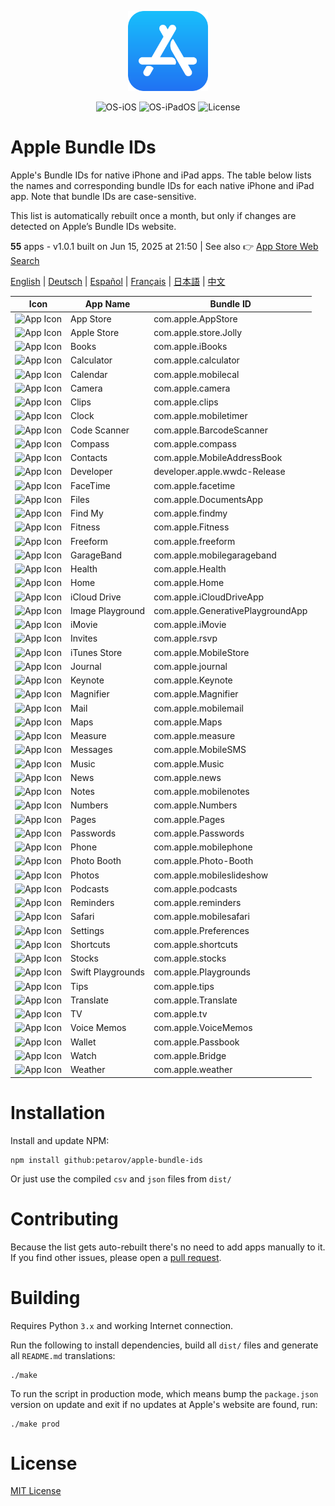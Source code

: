<p align="center">
  <img src="app-store.png" width="128"/>
</p>
<p align="center">
  <img alt="OS-iOS" src="https://img.shields.io/badge/iOS-gray?style=flat-square"/>
  <img alt="OS-iPadOS" src="https://img.shields.io/badge/iPadOS-gray?style=flat-square"/>
  <img alt="License" src="https://img.shields.io/github/license/petarov/google-app-ids?style=square">
</p>

# Apple Bundle IDs

Apple's Bundle IDs for native iPhone and iPad apps. The table below lists the names and corresponding bundle IDs for each native iPhone and iPad app. Note that bundle IDs are case-sensitive.

This list is automatically rebuilt once a month, but only if changes are detected on Apple’s Bundle IDs website.

**55** apps - v1.0.1 built on Jun 15, 2025 at 21:50 | See also :point_right: [App Store Web Search](https://github.com/petarov/appstore-web-search)

[English](localized/en-us_README.md) | [Deutsch](localized/de-de_README.md) | [Español](localized/es-es_README.md) | [Français](localized/fr-fr_README.md) | [日本語](localized/ja-jp_README.md) | [中文](localized/zh-cn_README.md)

| Icon | App Name | Bundle ID |
| --- | --- | --- |
| ![App Icon](https://help.apple.com/assets/681E6E74B591110FDA099691/681E6E79B591110FDA099697/en_US/96426e514e8d7a61582484074bcc45b8.png) | App Store |  com.apple.AppStore
| ![App Icon](https://help.apple.com/assets/681E6E74B591110FDA099691/681E6E79B591110FDA099697/en_US/b2881b6dc934a86e35cabd5b1cea04d7.png) | Apple Store |  com.apple.store.Jolly
| ![App Icon](https://help.apple.com/assets/681E6E74B591110FDA099691/681E6E79B591110FDA099697/en_US/c88fa9ecbb6675a159f41495bb32828e.png) | Books |  com.apple.iBooks
| ![App Icon](https://help.apple.com/assets/681E6E74B591110FDA099691/681E6E79B591110FDA099697/en_US/7c97cffba40e56cf9e2ccde17c2fbc3a.png) | Calculator |  com.apple.calculator
| ![App Icon](https://help.apple.com/assets/681E6E74B591110FDA099691/681E6E79B591110FDA099697/en_US/053a3fe7d9d1526950ca1d0718188ecb.png) | Calendar |  com.apple.mobilecal
| ![App Icon](https://help.apple.com/assets/681E6E74B591110FDA099691/681E6E79B591110FDA099697/en_US/852af75bbc61abf8ee80521e6e720a53.png) | Camera |  com.apple.camera
| ![App Icon](https://help.apple.com/assets/681E6E74B591110FDA099691/681E6E79B591110FDA099697/en_US/db4a600f94b01081bc7465360d1224d4.png) | Clips |  com.apple.clips
| ![App Icon](https://help.apple.com/assets/681E6E74B591110FDA099691/681E6E79B591110FDA099697/en_US/b14f3d8973d3ca1bfa9d5ea4027f63bb.png) | Clock |  com.apple.mobiletimer
| ![App Icon](https://help.apple.com/assets/681E6E74B591110FDA099691/681E6E79B591110FDA099697/en_US/6d763bf7333100d4169805acf48af972.png) | Code Scanner |  com.apple.BarcodeScanner
| ![App Icon](https://help.apple.com/assets/681E6E74B591110FDA099691/681E6E79B591110FDA099697/en_US/9b0fd77dd7bb2fd155a3105ae207c5cf.png) | Compass |  com.apple.compass
| ![App Icon](https://help.apple.com/assets/681E6E74B591110FDA099691/681E6E79B591110FDA099697/en_US/ed7c13771c0469d2ac8c43e15290f96e.png) | Contacts |  com.apple.MobileAddressBook
| ![App Icon](https://help.apple.com/assets/681E6E74B591110FDA099691/681E6E79B591110FDA099697/en_US/5053f7e86ca80433daf81d6db7e3be94.png) | Developer |  developer.apple.wwdc-Release
| ![App Icon](https://help.apple.com/assets/681E6E74B591110FDA099691/681E6E79B591110FDA099697/en_US/41f9ab48e1f232a876c8151d5ac0f624.png) | FaceTime |  com.apple.facetime
| ![App Icon](https://help.apple.com/assets/681E6E74B591110FDA099691/681E6E79B591110FDA099697/en_US/bbba03c60b17e15b9b3965610bb5113d.png) | Files |  com.apple.DocumentsApp
| ![App Icon](https://help.apple.com/assets/681E6E74B591110FDA099691/681E6E79B591110FDA099697/en_US/517f23fce6cb0ce5aa8c36bfa5cf5ce3.png) | Find My |  com.apple.findmy
| ![App Icon](https://help.apple.com/assets/681E6E74B591110FDA099691/681E6E79B591110FDA099697/en_US/a4f03fe8b7b21fa3160be027c203ed91.png) | Fitness |  com.apple.Fitness
| ![App Icon](https://help.apple.com/assets/681E6E74B591110FDA099691/681E6E79B591110FDA099697/en_US/2d4becfdf775f986b72c5aeabf88785c.png) | Freeform |  com.apple.freeform
| ![App Icon](https://help.apple.com/assets/681E6E74B591110FDA099691/681E6E79B591110FDA099697/en_US/0f841429c6c8ee40503d92a613ae39bf.png) | GarageBand |  com.apple.mobilegarageband
| ![App Icon](https://help.apple.com/assets/681E6E74B591110FDA099691/681E6E79B591110FDA099697/en_US/b0b0ac1b1c7d6b411c5e8c61ef41aa87.png) | Health |  com.apple.Health
| ![App Icon](https://help.apple.com/assets/681E6E74B591110FDA099691/681E6E79B591110FDA099697/en_US/01ef17ed118fde0508f256c8c7de5468.png) | Home |  com.apple.Home
| ![App Icon](https://help.apple.com/assets/681E6E74B591110FDA099691/681E6E79B591110FDA099697/en_US/c396f6a8b5dbddb3c16305d09dc50bf0.png) | iCloud Drive |  com.apple.iCloudDriveApp
| ![App Icon](https://help.apple.com/assets/681E6E74B591110FDA099691/681E6E79B591110FDA099697/en_US/a4e9cfb76cffda764ffd42814f24ad84.png) | Image Playground |  com.apple.GenerativePlaygroundApp
| ![App Icon](https://help.apple.com/assets/681E6E74B591110FDA099691/681E6E79B591110FDA099697/en_US/047cd8cc1ee8e11e23526c4e13d36b83.png) | iMovie |  com.apple.iMovie
| ![App Icon](https://help.apple.com/assets/681E6E74B591110FDA099691/681E6E79B591110FDA099697/en_US/21ec289aed65b5b3fc1141aa126b4b6e.png) | Invites |  com.apple.rsvp
| ![App Icon](https://help.apple.com/assets/681E6E74B591110FDA099691/681E6E79B591110FDA099697/en_US/fc84d3f76f5e4c994a31a19bb20f8024.png) | iTunes Store |  com.apple.MobileStore
| ![App Icon](https://help.apple.com/assets/681E6E74B591110FDA099691/681E6E79B591110FDA099697/en_US/6fbb5e5edde48d5f12f870d5b2a51441.png) | Journal |  com.apple.journal
| ![App Icon](https://help.apple.com/assets/681E6E74B591110FDA099691/681E6E79B591110FDA099697/en_US/99dec81ae642515ae23dda1df9ccf473.png) | Keynote |  com.apple.Keynote
| ![App Icon](https://help.apple.com/assets/681E6E74B591110FDA099691/681E6E79B591110FDA099697/en_US/3f46f04e5802f10fc0b0e8ec05a7a84a.png) | Magnifier |  com.apple.Magnifier
| ![App Icon](https://help.apple.com/assets/681E6E74B591110FDA099691/681E6E79B591110FDA099697/en_US/aa62abf5cc9d0835a2c78f52d57361d1.png) | Mail |  com.apple.mobilemail
| ![App Icon](https://help.apple.com/assets/681E6E74B591110FDA099691/681E6E79B591110FDA099697/en_US/21e8c59cd2f31008048b15875a0abc56.png) | Maps |  com.apple.Maps
| ![App Icon](https://help.apple.com/assets/681E6E74B591110FDA099691/681E6E79B591110FDA099697/en_US/63fa68e20397e9b04963deaaceed64fe.png) | Measure |  com.apple.measure
| ![App Icon](https://help.apple.com/assets/681E6E74B591110FDA099691/681E6E79B591110FDA099697/en_US/badc9485650ffe05e65b87247c1104e7.png) | Messages |  com.apple.MobileSMS
| ![App Icon](https://help.apple.com/assets/681E6E74B591110FDA099691/681E6E79B591110FDA099697/en_US/a694b0a32b8247797c9e95952f4e5df1.png) | Music |  com.apple.Music
| ![App Icon](https://help.apple.com/assets/681E6E74B591110FDA099691/681E6E79B591110FDA099697/en_US/5902d4f959872384818a58ca6a1ae6d2.png) | News |  com.apple.news
| ![App Icon](https://help.apple.com/assets/681E6E74B591110FDA099691/681E6E79B591110FDA099697/en_US/c0b2e5615a23beca598e9a389f2a8299.png) | Notes |  com.apple.mobilenotes
| ![App Icon](https://help.apple.com/assets/681E6E74B591110FDA099691/681E6E79B591110FDA099697/en_US/1ad975d8d6d73976f28bd2989ff623e6.png) | Numbers |  com.apple.Numbers
| ![App Icon](https://help.apple.com/assets/681E6E74B591110FDA099691/681E6E79B591110FDA099697/en_US/df93cc9c0b4eca27c6bda3ad27050405.png) | Pages |  com.apple.Pages
| ![App Icon](https://help.apple.com/assets/681E6E74B591110FDA099691/681E6E79B591110FDA099697/en_US/ff86901fcd5b91cc329ec9162f4c8b20.png) | Passwords |  com.apple.Passwords
| ![App Icon](https://help.apple.com/assets/681E6E74B591110FDA099691/681E6E79B591110FDA099697/en_US/4b79edee58737b87ad81195e6f3dd4da.png) | Phone |  com.apple.mobilephone
| ![App Icon](https://help.apple.com/assets/681E6E74B591110FDA099691/681E6E79B591110FDA099697/en_US/1f342434cb220654d752fc7e1a89c047.png) | Photo Booth |  com.apple.Photo-Booth
| ![App Icon](https://help.apple.com/assets/681E6E74B591110FDA099691/681E6E79B591110FDA099697/en_US/98c461003313f2eba5a8e22b1c0645b3.png) | Photos |  com.apple.mobileslideshow
| ![App Icon](https://help.apple.com/assets/681E6E74B591110FDA099691/681E6E79B591110FDA099697/en_US/aa0d7270566902790647a2d674334fbb.png) | Podcasts |  com.apple.podcasts
| ![App Icon](https://help.apple.com/assets/681E6E74B591110FDA099691/681E6E79B591110FDA099697/en_US/b00f84807218a0d62cb0929f521c2516.png) | Reminders |  com.apple.reminders
| ![App Icon](https://help.apple.com/assets/681E6E74B591110FDA099691/681E6E79B591110FDA099697/en_US/164477f6e7625112669ec4331fe37ed6.png) | Safari |  com.apple.mobilesafari
| ![App Icon](https://help.apple.com/assets/681E6E74B591110FDA099691/681E6E79B591110FDA099697/en_US/d30a5c899b4d74d638b75344df55241f.png) | Settings |  com.apple.Preferences
| ![App Icon](https://help.apple.com/assets/681E6E74B591110FDA099691/681E6E79B591110FDA099697/en_US/4df05abf5b188d68885bccb1bcf2850f.png) | Shortcuts |  com.apple.shortcuts
| ![App Icon](https://help.apple.com/assets/681E6E74B591110FDA099691/681E6E79B591110FDA099697/en_US/903deff89ddd59acfbd8c6caab55a1bb.png) | Stocks |  com.apple.stocks
| ![App Icon](https://help.apple.com/assets/681E6E74B591110FDA099691/681E6E79B591110FDA099697/en_US/5fbf9f6dd414b51b287b39b6187e6a99.png) | Swift Playgrounds |  com.apple.Playgrounds
| ![App Icon](https://help.apple.com/assets/681E6E74B591110FDA099691/681E6E79B591110FDA099697/en_US/9cf29cf7a2549bbda39f06f3c2ea7001.png) | Tips |  com.apple.tips
| ![App Icon](https://help.apple.com/assets/681E6E74B591110FDA099691/681E6E79B591110FDA099697/en_US/4b5d59237c84dd7436631525e8a6a3e4.png) | Translate |  com.apple.Translate
| ![App Icon](https://help.apple.com/assets/681E6E74B591110FDA099691/681E6E79B591110FDA099697/en_US/8e6906b1c11f413896b408e665fc0471.png) | TV |  com.apple.tv
| ![App Icon](https://help.apple.com/assets/681E6E74B591110FDA099691/681E6E79B591110FDA099697/en_US/34348da8f13ef5e7bcccd7f7603681b2.png) | Voice Memos |  com.apple.VoiceMemos
| ![App Icon](https://help.apple.com/assets/681E6E74B591110FDA099691/681E6E79B591110FDA099697/en_US/226f3fa27b98e21cbfc3bcfb1567e5f5.png) | Wallet |  com.apple.Passbook
| ![App Icon](https://help.apple.com/assets/681E6E74B591110FDA099691/681E6E79B591110FDA099697/en_US/88bbdf6763f0a0824b3ff636dd757e17.png) | Watch |  com.apple.Bridge
| ![App Icon](https://help.apple.com/assets/681E6E74B591110FDA099691/681E6E79B591110FDA099697/en_US/6d6a684739e9f5f4e6fa917443006680.png) | Weather |  com.apple.weather


# Installation

Install and update NPM:

    npm install github:petarov/apple-bundle-ids

Or just use the compiled `csv` and `json` files from `dist/`

# Contributing

Because the list gets auto-rebuilt  there's no need to add apps manually to it. If you find other issues, please open a [pull request](https://github.com/petarov/apple-bundle-ids/pulls).

# Building

Requires Python `3.x` and working Internet connection.

Run the following to install dependencies, build all `dist/` files and generate all `README.md` translations:

    ./make

To run the script in production mode, which means bump the `package.json` version on update and exit if no updates at Apple's website are found, run:

    ./make prod

# License

[MIT License](LICENSE)
